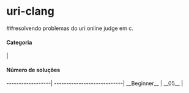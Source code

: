 # uri-clang
##resolvendo problemas do uri online judge em c.


<h4>Categoria</h4>| <h4>Número de soluções</h4>
------------------| ----------------------------| 
__Beginner__      | __05__                      |